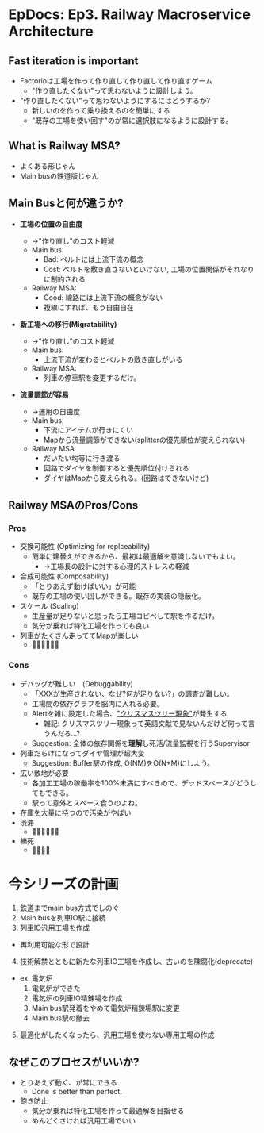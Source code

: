# EpDocs: Ep3. Railway Macroservice Architecture
## Fast iteration is important
- Factorioは工場を作って作り直して作り直して作り直すゲーム
  - "作り直したくない"って思わないように設計しよう。
- "作り直したくない"って思わないようにするにはどうするか?
  - 新しいのを作って乗り換えるのを簡単にする
  - "既存の工場を使い回す"のが常に選択肢になるように設計する。

## What is Railway MSA?
- よくある形じゃん
- Main busの鉄道版じゃん

## Main Busと何が違うか?
- **工場の位置の自由度**
  - →"作り直し"のコスト軽減
  - Main bus:
    - Bad: ベルトには上流下流の概念
    - Cost: ベルトを敷き直さないといけない, 工場の位置関係がそれなりに制約される
  - Railway MSA:
    - Good: 線路には上流下流の概念がない
    - 複線にすれば、もう自由自在

- **新工場への移行(Migratability)**
  - →"作り直し"のコスト軽減
  - Main bus:
    - 上流下流が変わるとベルトの敷き直しがいる
  - Railway MSA:
    - 列車の停車駅を変更するだけ。

- **流量調節が容易**
  - →運用の自由度
  - Main bus:
    - 下流にアイテムが行きにくい
    - Mapから流量調節ができない(splitterの優先順位が変えられない)
  - Railway MSA
    - だいたい均等に行き渡る
    - 回路でダイヤを制御すると優先順位付けられる
    - ダイヤはMapから変えられる。(回路はできないけど)

## Railway MSAのPros/Cons
### Pros
- 交換可能性 (Optimizing for replceability)
  - 簡単に建替えができるから、最初は最適解を意識しないでもよい。
    - →工場長の設計に対する心理的ストレスの軽減
- 合成可能性 (Composability)
  - 「とりあえず動けばいい」が可能
  - 既存の工場の使い回しができる。既存の実装の隠蔽化。
- スケール (Scaling)
  - 生産量が足りないと思ったら工場コピペして駅を作るだけ。
  - 気分が乗れば特化工場を作っても良い
- 列車がたくさん走っててMapが楽しい
  - :train::dash::train::dash::train::dash:

### Cons
- デバッグが難しい　(Debuggability)
  - 「XXXが生産されない、なぜ?何が足りない?」の調査が難しい。
  - 工場間の依存グラフを脳内に入れる必要。
  - Alertを雑に設定した場合、["クリスマスツリー現象"](https://www.nicovideo.jp/watch/sm33595024)が発生する
    - 雑記: クリスマスツリー現象って英語文献で見ないんだけど何って言うんだろ…?
  - Suggestion: 全体の依存関係を**理解**し死活/流量監視を行うSupervisor
- 列車だらけになってダイヤ管理が超大変
  - Suggestion: Buffer駅の作成, O(NM)をO(N+M)にしよう。
- 広い敷地が必要
  - 各加工工場の稼働率を100%未満にすべきので、デッドスペースがどうしてもできる。
  - 駅って意外とスペース食うのよね。
- 在庫を大量に持つので汚染がやばい
- 渋滞
  - :train::sweat_drops::train::sweat_drops::train::sweat_drops:
- 轢死
  - :running::boom::train::dash:

# 今シリーズの計画
1. 鉄道までmain bus方式でしのぐ
2. Main busを列車IO駅に接続
3. 列車IO汎用工場を作成
  - 再利用可能な形で設計
4. 技術解禁とともに新たな列車IO工場を作成し、古いのを陳腐化(deprecate)
  - ex. 電気炉
    1. 電気炉ができた
    2. 電気炉の列車IO精錬場を作成
    3. Main bus駅発着をやめて電気炉精錬場駅に変更
    4. Main bus駅の撤去
5. 最適化がしたくなったら、汎用工場を使わない専用工場の作成

## なぜこのプロセスがいいか?
- とりあえず動く、が常にできる
  - Done is better than perfect.
- 飽き防止
  - 気分が乗れば特化工場を作って最適解を目指せる
  - めんどくさければ汎用工場でいい